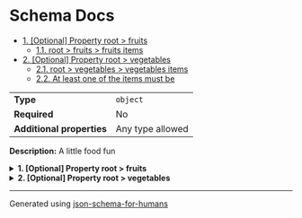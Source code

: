# Schema Docs

- [1. [Optional] Property root > fruits](#fruits)
  - [1.1. root > fruits > fruits items](#autogenerated_heading_2)
- [2. [Optional] Property root > vegetables](#vegetables)
  - [2.1. root > vegetables > vegetables items](#autogenerated_heading_3)
  - [2.2. At least one of the items must be](#autogenerated_heading_4)

|                           |                  |
| ------------------------- | ---------------- |
| **Type**                  | `object`         |
| **Required**              | No               |
| **Additional properties** | Any type allowed |

**Description:** A little food fun

<details>
<summary>
<strong> <a name="fruits"></a>1. [Optional] Property root > fruits</strong>  

</summary>
<blockquote>

|              |                   |
| ------------ | ----------------- |
| **Type**     | `array of string` |
| **Required** | No                |

**Description:** 5 to 8 fruits that you like

|                      | Array restrictions |
| -------------------- | ------------------ |
| **Min items**        | 5                  |
| **Max items**        | 8                  |
| **Items unicity**    | True               |
| **Additional items** | False              |
| **Tuple validation** | See below          |

| Each item of this array must be | Description |
| ------------------------------- | ----------- |
| [fruits items](#fruits_items)   | -           |

### <a name="autogenerated_heading_2"></a>1.1. root > fruits > fruits items

|              |          |
| ------------ | -------- |
| **Type**     | `string` |
| **Required** | No       |

</blockquote>
</details>

<details>
<summary>
<strong> <a name="vegetables"></a>2. [Optional] Property root > vegetables</strong>  

</summary>
<blockquote>

|              |         |
| ------------ | ------- |
| **Type**     | `array` |
| **Required** | No      |

|                      | Array restrictions |
| -------------------- | ------------------ |
| **Min items**        | N/A                |
| **Max items**        | N/A                |
| **Items unicity**    | False              |
| **Additional items** | False              |
| **Tuple validation** | See below          |

| Each item of this array must be       | Description |
| ------------------------------------- | ----------- |
| [vegetables items](#vegetables_items) | -           |

### <a name="autogenerated_heading_3"></a>2.1. root > vegetables > vegetables items

|                           |                  |
| ------------------------- | ---------------- |
| **Type**                  | `object`         |
| **Required**              | No               |
| **Additional properties** | Any type allowed |

### <a name="autogenerated_heading_4"></a>2.2. At least one of the items must be

|              |         |
| ------------ | ------- |
| **Type**     | `const` |
| **Required** | No      |

Specific value: `"eggplant"`

</blockquote>
</details>

----------------------------------------------------------------------------------------------------------------------------
Generated using [json-schema-for-humans](https://github.com/coveooss/json-schema-for-humans)